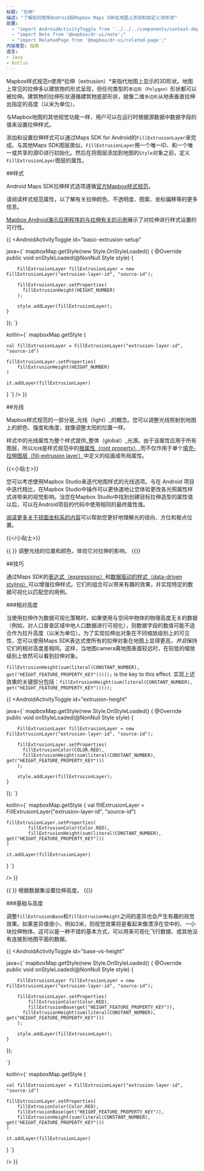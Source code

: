 ```yaml
---
标题: "拉伸"
描述: "了解如何使用Android版Mapbox Maps SDK在地图上添加和自定义3D形状"
前置:
  - "import AndroidActivityToggle from '../../../components/context-dependent/android-activity-toggle';"
  - "import Note from '@mapbox/dr-ui/note';"
  - "import RelatedPage from '@mapbox/dr-ui/related-page';"
内容类型: 指南
语言:
- Java
- Kotlin
---
```


Mapbox样式规范n使用*拉伸（extrusion）*来指代地图上显示的3D形状。地图上常见的拉伸多以建筑物的形式呈现，但任何类型的`多边形（Polygon）`形状都可以被拉伸。建筑物的拉伸形状遵循建筑物底部形状，就像二维`多边形`从地表垂直拉伸出指定的高度（以米为单位）。

与Mapbox地图的其他视觉功能一样，用户可以在运行时根据源数据中数据字段的值来设置拉伸样式。

添加和设置拉伸样式可以通过Maps SDK for Android的`FillExtrusionLayer`来完成。与其他Maps SDK图层类似，`FillExtrusionLayer`用一个唯一ID、和一个唯一或共享的源ID进行初始化。然后在将图层添加到地图的`Style`对象之前，定义`FillExtrusionLayer`图层的属性。


##样式

Android Maps SDK拉伸样式选项遵循[官方Mapbox样式规范](https://docs.mapbox.com/mapbox-gl-js/style-spec/layers/#fill-extrusion)。

请阅读样式规范属性，以了解有关拉伸颜色、不透明度、图案、坐标偏移等的更多信息。
 
[Mapbox Android演示应用程序的与拉伸有关的示例](/android/maps/examples/#extrusions)展示了对拉伸进行样式设置的可行性。

{{
<AndroidActivityToggle
  id="basic-extrusion-setup"

java={`
mapboxMap.getStyle(new Style.OnStyleLoaded() {
	@Override
	public void onStyleLoaded(@NonNull Style style) {

		FillExtrusionLayer fillExtrusionLayer = new FillExtrusionLayer("extrusion-layer-id", "source-id");
	
		fillExtrusionLayer.setProperties(
		  fillExtrusionHeight(HEIGHT_NUMBER)
		);
	
		style.addLayer(fillExtrusionLayer);
	}
});
`}

kotlin={`
mapboxMap.getStyle {

	val fillExtrusionLayer = FillExtrusionLayer("extrusion-layer-id", "source-id")
	
	fillExtrusionLayer.setProperties(
		fillExtrusionHeight(HEIGHT_NUMBER)
	)
	
	it.addLayer(fillExtrusionLayer)
}
`}
/>
}}

##光线

Mapbox样式规范的一部分是_光线（light）_的概念。您可以调整光线照射到地图上的颜色、强度和角度，就像调整太阳的位置一样。

样式中的光线属性为整个样式提供_整体（global）_光源。由于该属性应用于所有图层，所以`光线`是样式规范中的[根属性（root property）](https://docs.mapbox.com/mapbox-gl-js/style-spec/root/#light),而不仅作用于单个[填充-拉伸图层（fill-extrusion layer）](https://docs.mapbox.com/mapbox-gl-js/style-spec/layers/#fill-extrusion)中定义的绘画或布局属性。


{{<小贴士>}}

您可以考虑使用Mapbox Studio来迭代地图样式的光线选项。与在 Android 项目中迭代相比，在Mapbox Studio中操作可以更快速地让您体验更改各光照属性样式进带来的视觉影响。当您在Mapbox Studio中找到创建目标拉伸造型的属性值以后，可以在Android项目的代码中使用相同的最终属性值。

[阅读更多关于球面坐标系的内容](https://en.wikipedia.org/wiki/Spherical_coordinate_system)可以帮助您更好地理解光的径向、方位和极点位置。

{{</小贴士>}}

{{
  <RelatedPage
    url="/android/maps/examples/adjust-light-location-and-color/"
    title="光线调整"
    contentType="example">
}}
调整光线的位置和颜色，体验它对拉伸的影响。
{{</RelatedPage>}}

##技巧

通过Maps SDK的[表达式（expressions）](/android/maps/overview/expressions/)和[数据驱动的样式（data-driven styling）](/android/maps/overview/data-driven-styling/)可以增强拉伸样式。它们的组合可以带来有趣的效果，并实现特定的数据可视化以匹配您的用例。

###相对高度

当使用拉伸作为数据可视化策略时，如果使用与空间中物体的物理高度无关的数据（例如，对人口普查区域中地人口数据进行可视化），则数据字段的数值可能不适合作为拉升高度（以米为单位）。为了实现拉伸出对象在不同缩放级别上的可见性，您可以使用Maps SDK表达式使所有的拉伸对象在地图上显得更高，*并且*保持它们的相对高度差相同。这样，当地图camera离地图表面较远时，在较低的缩放级别上依然可以看到拉伸对象。


`fillExtrusionHeight(sum(literal(CONSTANT_NUMBER), get("HEIGHT_FEATURE_PROPERTY_KEY")))));` is the key to this effect.
实现上述效果的关键部分包括：`fillExtrusionHeight(sum(literal(CONSTANT_NUMBER), get("HEIGHT_FEATURE_PROPERTY_KEY")))));` 

{{
<AndroidActivityToggle
  id="extrusion-height"

java={`
mapboxMap.getStyle(new Style.OnStyleLoaded() {
	@Override
	public void onStyleLoaded(@NonNull Style style) {

		FillExtrusionLayer fillExtrusionLayer = new FillExtrusionLayer("extrusion-layer-id", "source-id");
	
		fillExtrusionLayer.setProperties(
		  fillExtrusionColor(COLOR.RED),
		  fillExtrusionHeight(sum(literal(CONSTANT_NUMBER), get("HEIGHT_FEATURE_PROPERTY_KEY")))
		);
	
		style.addLayer(fillExtrusionLayer);
	}
});
`}

kotlin={`
mapboxMap.getStyle {
	val fillExtrusionLayer = FillExtrusionLayer("extrusion-layer-id", "source-id")

	fillExtrusionLayer.setProperties(
	        fillExtrusionColor(Color.RED),
	        fillExtrusionHeight(sum(literal(CONSTANT_NUMBER), get("HEIGHT_FEATURE_PROPERTY_KEY")))
	)
	
	it.addLayer(fillExtrusionLayer)
}
`}

/>
}}

{{
  <RelatedPage
    url="/android/maps/examples/display-3d-building-height-based-on-vector-data/"
    title="矢量数据高度"
    contentType="example">
}}
根据数据集设置拉伸高度。
{{</RelatedPage>}}

###基础与高度

调整`fillExtrusionBase`和`fillExtrusionHeight`之间的差异也会产生有趣的视觉效果。如果差异值很小，例如3米，则视觉效果将是看起来像漂浮在空中的、一小块拉伸物体。这可以是一种不错的基本方式，可以用来可视化飞行数据、或其他没有连接到地图平面的数据。

{{
<AndroidActivityToggle
  id="base-vs-height"

java={`
mapboxMap.getStyle(new Style.OnStyleLoaded() {
	@Override
	public void onStyleLoaded(@NonNull Style style) {

		FillExtrusionLayer fillExtrusionLayer = new FillExtrusionLayer("extrusion-layer-id", "source-id");
	
		fillExtrusionLayer.setProperties(
			fillExtrusionColor(Color.RED),
			fillExtrusionBase(get("HEIGHT_FEATURE_PROPERTY_KEY")),
	      fillExtrusionHeight(sum(literal(CONSTANT_NUMBER), get("HEIGHT_FEATURE_PROPERTY_KEY")))
		);
	
		style.addLayer(fillExtrusionLayer);
	}
});

`}

kotlin={`
mapboxMap.getStyle {

	val fillExtrusionLayer = FillExtrusionLayer("extrusion-layer-id", "source-id")
	
	fillExtrusionLayer.setProperties(
	    fillExtrusionColor(Color.RED),
	    fillExtrusionBase(get("HEIGHT_FEATURE_PROPERTY_KEY")),
	    fillExtrusionHeight(sum(literal(CONSTANT_NUMBER), get("HEIGHT_FEATURE_PROPERTY_KEY")))
	)
	
	it.addLayer(fillExtrusionLayer)
}
`}

/>
}}
